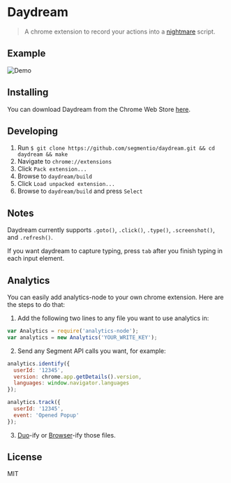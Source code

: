 
# Daydream

> A chrome extension to record your actions into a [nightmare](https://github.com/segmentio/nightmare) script.

## Example

![Demo](http://f.cl.ly/items/2S3a3P2a1u3r1Z1I1y3f/screenshot.png)

## Installing

You can download Daydream from the Chrome Web Store [here](https://chrome.google.com/webstore/detail/daydream/oajnmbophdhdobfpalhkfgahchpcoali).

## Developing

1. Run ```$ git clone https://github.com/segmentio/daydream.git && cd daydream && make```
2. Navigate to `chrome://extensions`
3. Click `Pack extension...`
4. Browse to `daydream/build`
5. Click `Load unpacked extension...`
6. Browse to `daydream/build` and press `Select`

## Notes

Daydream currently supports `.goto()`, `.click()`, `.type()`, `.screenshot()`, and `.refresh()`.

If you want daydream to capture typing, press `tab` after you finish typing in each input element.

## Analytics

You can easily add analytics-node to your own chrome extension. Here are the steps to do that:

1. Add the following two lines to any file you want to use analytics in:

```js
var Analytics = require('analytics-node');
var analytics = new Analytics('YOUR_WRITE_KEY');
```

2. Send any Segment API calls you want, for example:

```js
analytics.identify({
  userId: '12345',
  version: chrome.app.getDetails().version,
  languages: window.navigator.languages
});

analytics.track({
  userId: '12345',
  event: 'Opened Popup'
});
```

3) [Duo](https://github.com/duojs/duo)-ify or [Browser](https://github.com/substack/node-browserify/)-ify those files.

## License

MIT
